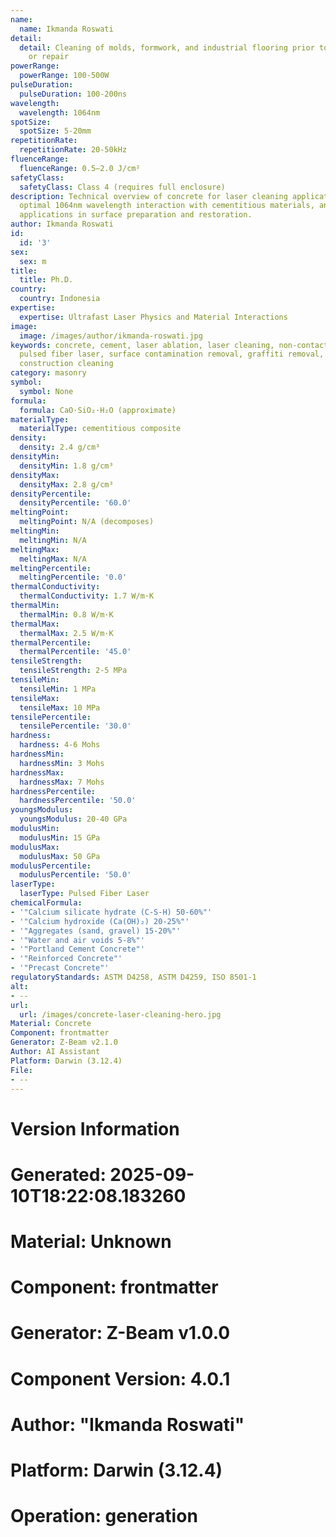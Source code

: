 ```yaml
---
name:
  name: Ikmanda Roswati
detail:
  detail: Cleaning of molds, formwork, and industrial flooring prior to recoating
    or repair
powerRange:
  powerRange: 100-500W
pulseDuration:
  pulseDuration: 100-200ns
wavelength:
  wavelength: 1064nm
spotSize:
  spotSize: 5-20mm
repetitionRate:
  repetitionRate: 20-50kHz
fluenceRange:
  fluenceRange: 0.5–2.0 J/cm²
safetyClass:
  safetyClass: Class 4 (requires full enclosure)
description: Technical overview of concrete for laser cleaning applications, including
  optimal 1064nm wavelength interaction with cementitious materials, and industrial
  applications in surface preparation and restoration.
author: Ikmanda Roswati
id:
  id: '3'
sex:
  sex: m
title:
  title: Ph.D.
country:
  country: Indonesia
expertise:
  expertise: Ultrafast Laser Physics and Material Interactions
image:
  image: /images/author/ikmanda-roswati.jpg
keywords: concrete, cement, laser ablation, laser cleaning, non-contact cleaning,
  pulsed fiber laser, surface contamination removal, graffiti removal, surface restoration,
  construction cleaning
category: masonry
symbol:
  symbol: None
formula:
  formula: CaO·SiO₂·H₂O (approximate)
materialType:
  materialType: cementitious composite
density:
  density: 2.4 g/cm³
densityMin:
  densityMin: 1.8 g/cm³
densityMax:
  densityMax: 2.8 g/cm³
densityPercentile:
  densityPercentile: '60.0'
meltingPoint:
  meltingPoint: N/A (decomposes)
meltingMin:
  meltingMin: N/A
meltingMax:
  meltingMax: N/A
meltingPercentile:
  meltingPercentile: '0.0'
thermalConductivity:
  thermalConductivity: 1.7 W/m·K
thermalMin:
  thermalMin: 0.8 W/m·K
thermalMax:
  thermalMax: 2.5 W/m·K
thermalPercentile:
  thermalPercentile: '45.0'
tensileStrength:
  tensileStrength: 2-5 MPa
tensileMin:
  tensileMin: 1 MPa
tensileMax:
  tensileMax: 10 MPa
tensilePercentile:
  tensilePercentile: '30.0'
hardness:
  hardness: 4-6 Mohs
hardnessMin:
  hardnessMin: 3 Mohs
hardnessMax:
  hardnessMax: 7 Mohs
hardnessPercentile:
  hardnessPercentile: '50.0'
youngsModulus:
  youngsModulus: 20-40 GPa
modulusMin:
  modulusMin: 15 GPa
modulusMax:
  modulusMax: 50 GPa
modulusPercentile:
  modulusPercentile: '50.0'
laserType:
  laserType: Pulsed Fiber Laser
chemicalFormula:
- '"Calcium silicate hydrate (C-S-H) 50-60%"'
- '"Calcium hydroxide (Ca(OH)₂) 20-25%"'
- '"Aggregates (sand, gravel) 15-20%"'
- '"Water and air voids 5-8%"'
- '"Portland Cement Concrete"'
- '"Reinforced Concrete"'
- '"Precast Concrete"'
regulatoryStandards: ASTM D4258, ASTM D4259, ISO 8501-1
alt:
- --
url:
  url: /images/concrete-laser-cleaning-hero.jpg
Material: Concrete
Component: frontmatter
Generator: Z-Beam v2.1.0
Author: AI Assistant
Platform: Darwin (3.12.4)
File:
- --
---
```


# Version Information
# Generated: 2025-09-10T18:22:08.183260
# Material: Unknown
# Component: frontmatter
# Generator: Z-Beam v1.0.0
# Component Version: 4.0.1
# Author: "Ikmanda Roswati"
# Platform: Darwin (3.12.4)
# Operation: generation
